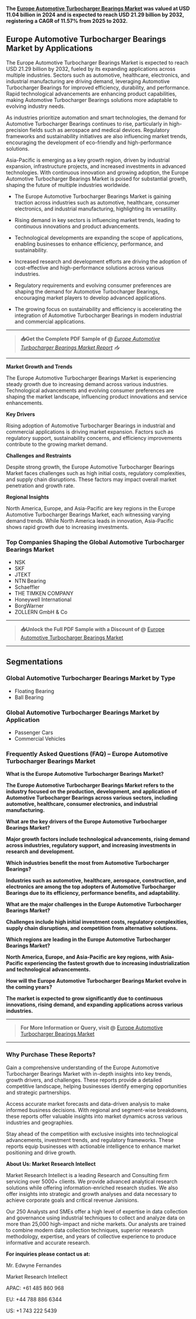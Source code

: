 <p><strong>The <a href="https://www.marketresearchintellect.com/download-sample/?rid=907191&amp;utm_source=Pulse-April-Europe&amp;utm_medium=852">Europe Automotive Turbocharger Bearings Market</a> was valued at USD 11.04 billion in 2024 and is expected to reach USD 21.29 billion by 2032, registering a CAGR of 11.57% from 2025 to 2032.</strong></p><h2>Europe Automotive Turbocharger Bearings Market by Applications&nbsp;</h2><p><p>The Europe Automotive Turbocharger Bearings Market is expected to reach USD 21.29 billion by 2032, fueled by its expanding applications across multiple industries. Sectors such as automotive, healthcare, electronics, and industrial manufacturing are driving demand, leveraging Automotive Turbocharger Bearings for improved efficiency, durability, and performance. Rapid technological advancements are enhancing product capabilities, making Automotive Turbocharger Bearings solutions more adaptable to evolving industry needs.</p><p>As industries prioritize automation and smart technologies, the demand for Automotive Turbocharger Bearings continues to rise, particularly in high-precision fields such as aerospace and medical devices. Regulatory frameworks and sustainability initiatives are also influencing market trends, encouraging the development of eco-friendly and high-performance solutions.</p><p>Asia-Pacific is emerging as a key growth region, driven by industrial expansion, infrastructure projects, and increased investments in advanced technologies. With continuous innovation and growing adoption, the Europe Automotive Turbocharger Bearings Market is poised for substantial growth, shaping the future of multiple industries worldwide.</p></p><ul><li><p>The Europe Automotive Turbocharger Bearings Market is gaining traction across industries such as automotive, healthcare, consumer electronics, and industrial manufacturing, highlighting its versatility.</p></li><li><p>Rising demand in key sectors is influencing market trends, leading to continuous innovations and product advancements.</p></li><li><p>Technological developments are expanding the scope of applications, enabling businesses to enhance efficiency, performance, and sustainability.</p></li><li><p>Increased research and development efforts are driving the adoption of cost-effective and high-performance solutions across various industries.</p></li><li><p>Regulatory requirements and evolving consumer preferences are shaping the demand for Automotive Turbocharger Bearings, encouraging market players to develop advanced applications.</p></li><li><p>The growing focus on sustainability and efficiency is accelerating the integration of Automotive Turbocharger Bearings in modern industrial and commercial applications.</p></li></ul><hr /><blockquote><p><strong><span class="font-[700]">📥Get the Complete PDF Sample of @ </span></strong><em><span class="font-[700]"><a href="https://www.marketresearchintellect.com/download-sample/?rid=907191&amp;utm_source=Pulse-April-Europe&amp;utm_medium=852" target="_blank" data-tracking-control-name="article-ssr-frontend-pulse_little-text-block" data-tracking-will-navigate="" data-test-link="">Europe Automotive Turbocharger Bearings Market Report</a>&nbsp;📥</span></em></p></blockquote><hr /><p class="" data-start="77" data-end="360"><strong data-start="77" data-end="105">Market Growth and Trends</strong></p><p class="" data-start="77" data-end="360">The Europe Automotive Turbocharger Bearings Market is experiencing steady growth due to increasing demand across various industries. Technological advancements and evolving consumer preferences are shaping the market landscape, influencing product innovations and service enhancements.</p><p class="" data-start="362" data-end="606"><strong data-start="362" data-end="377">Key Drivers</strong></p><p class="" data-start="362" data-end="606">Rising adoption of Automotive Turbocharger Bearings in industrial and commercial applications is driving market expansion. Factors such as regulatory support, sustainability concerns, and efficiency improvements contribute to the growing market demand.</p><p class="" data-start="608" data-end="849"><strong data-start="608" data-end="637">Challenges and Restraints</strong></p><p class="" data-start="608" data-end="849">Despite strong growth, the Europe Automotive Turbocharger Bearings Market faces challenges such as high initial costs, regulatory complexities, and supply chain disruptions. These factors may impact overall market penetration and growth rate.</p><p class="" data-start="851" data-end="1095"><strong data-start="851" data-end="872">Regional Insights</strong></p><p class="" data-start="851" data-end="1095">North America, Europe, and Asia-Pacific are key regions in the Europe Automotive Turbocharger Bearings Market, each witnessing varying demand trends. While North America leads in innovation, Asia-Pacific shows rapid growth due to increasing investments.</p><p><h3>Top Companies Shaping the Global Automotive Turbocharger Bearings Market </h3><ul><li>NSK</li><li>SKF</li><li>JTEKT</li><li>NTN Bearing</li><li>Schaeffler</li><li>THE TIMKEN COMPANY</li><li>Honeywell International</li><li>BorgWarner</li><li>ZOLLERN GmbH & Co</li></ul></p><hr /><blockquote><p><strong>📥Unlock the Full PDF Sample with a Discount of @</strong> <a href="https://www.marketresearchintellect.com/ask-for-discount/?rid=907191&amp;utm_source=Pulse-April-Europe&amp;utm_medium=852">Europe Automotive Turbocharger Bearings Market</a></p></blockquote><hr /><p><h2>Segmentations</h2><h3>Global Automotive Turbocharger Bearings Market by Type</h3><ul><li>Floating Bearing</li><li>Ball Bearing</li></ul><h3>Global Automotive Turbocharger Bearings Market by Application</h3><ul><li>Passenger Cars</li><li>Commercial Vehicles</li></ul></p><h3><strong>Frequently Asked Questions (FAQ) &ndash; Europe Automotive Turbocharger Bearings Market</strong></h3><p><strong>What is the Europe Automotive Turbocharger Bearings Market?</strong></p><p><strong>The Europe Automotive Turbocharger Bearings Market refers to the industry focused on the production, development, and application of Automotive Turbocharger Bearings across various sectors, including automotive, healthcare, consumer electronics, and industrial manufacturing.</strong></p><p><strong>What are the key drivers of the Europe Automotive Turbocharger Bearings Market?</strong></p><p><strong>Major growth factors include technological advancements, rising demand across industries, regulatory support, and increasing investments in research and development.</strong></p><p><strong>Which industries benefit the most from Automotive Turbocharger Bearings?</strong></p><p><strong>Industries such as automotive, healthcare, aerospace, construction, and electronics are among the top adopters of Automotive Turbocharger Bearings due to its efficiency, performance benefits, and adaptability.</strong></p><p><strong>What are the major challenges in the Europe Automotive Turbocharger Bearings Market?</strong></p><p><strong>Challenges include high initial investment costs, regulatory complexities, supply chain disruptions, and competition from alternative solutions.</strong></p><p><strong>Which regions are leading in the Europe Automotive Turbocharger Bearings Market?</strong></p><p><strong>North America, Europe, and Asia-Pacific are key regions, with Asia-Pacific experiencing the fastest growth due to increasing industrialization and technological advancements.</strong></p><p><strong>How will the Europe Automotive Turbocharger Bearings Market evolve in the coming years?</strong></p><p><strong>The market is expected to grow significantly due to continuous innovations, rising demand, and expanding applications across various industries.</strong></p><hr /><blockquote><p><span class="font-[700]"><strong>For More Information or Query, visit&nbsp;@</strong>&nbsp;</span><span class="font-[700]"><a href="https://www.marketresearchintellect.com/product/global-automotive-turbocharger-bearings-market/?utm_source=Linkedin&utm_medium=852" target="_blank" data-tracking-control-name="article-ssr-frontend-pulse_little-text-block" data-tracking-will-navigate="" data-test-link="">Europe Automotive Turbocharger Bearings Market</a></span></p></blockquote><hr /><h3><strong data-start="0" data-end="31">Why Purchase These Reports?</strong></h3><p class="" data-start="35" data-end="297">Gain a comprehensive understanding of the Europe Automotive Turbocharger Bearings Market with in-depth insights into key trends, growth drivers, and challenges. These reports provide a detailed competitive landscape, helping businesses identify emerging opportunities and strategic partnerships.</p><p class="" data-start="299" data-end="540">Access accurate market forecasts and data-driven analysis to make informed business decisions. With regional and segment-wise breakdowns, these reports offer valuable insights into market dynamics across various industries and geographies.</p><p class="" data-start="542" data-end="784">Stay ahead of the competition with exclusive insights into technological advancements, investment trends, and regulatory frameworks. These reports equip businesses with actionable intelligence to enhance market positioning and drive growth.</p><p><strong><span class="font-[700]">About Us: Market Research Intellect</span></strong></p><p><span class="">Market Research Intellect is a leading Research and Consulting firm servicing over 5000+ clients. We provide advanced analytical research solutions while offering information-enriched research studies.&nbsp;</span>We also offer insights into strategic and growth analyses and data necessary to achieve corporate goals and critical revenue Janisions.</p><p><span class="">Our 250 Analysts and SMEs offer a high level of expertise in data collection and governance using industrial techniques to collect and analyze data on more than 25,000 high-impact and niche markets. Our analysts are trained to combine modern data collection techniques, superior research methodology, expertise, and years of collective experience to produce informative and accurate research.</span></p><p><strong>For inquiries please contact us at:</strong></p><p>Mr. Edwyne Fernandes</p><p>Market Research Intellect</p><p>APAC: +61 485 860 968</p><p>EU: +44 788 886 6344</p><p>US: +1 743 222 5439</p>